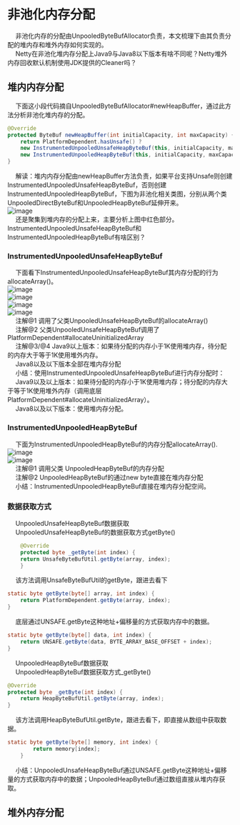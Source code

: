 



# 非池化内存分配  
<!-- 
https://blog.csdn.net/gaoliang1719/article/details/113787703
-->
&emsp; 非池化内存的分配由UnpooledByteBufAllocator负责，本文梳理下由其负责分配的堆内存和堆外内存如何实现的。  
&emsp; Netty在非池化堆内存分配上Java9与Java8以下版本有啥不同呢？Netty堆外内存回收默认机制使用JDK提供的Cleaner吗？  


## 堆内内存分配
&emsp; 下面这小段代码摘自UnpooledByteBufAllocator#newHeapBuffer，通过此方法分析非池化堆内存的分配。  

```java
@Override
protected ByteBuf newHeapBuffer(int initialCapacity, int maxCapacity) {
    return PlatformDependent.hasUnsafe() ?
    new InstrumentedUnpooledUnsafeHeapByteBuf(this, initialCapacity, maxCapacity) :
    new InstrumentedUnpooledHeapByteBuf(this, initialCapacity, maxCapacity);
}
```
&emsp; 解读：堆内内存分配由newHeapBuffer方法负责，如果平台支持Unsafe则创建InstrumentedUnpooledUnsafeHeapByteBuf，否则创建InstrumentedUnpooledHeapByteBuf，下图为非池化相关类图，分别从两个类UnpooledDirectByteBuf和UnpooledHeapByteBuf延伸开来。  
![image](https://gitee.com/wt1814/pic-host/raw/master/images/microService/netty/netty-126.png)  
&emsp; 还是聚集到堆内存的分配上来，主要分析上图中红色部分。InstrumentedUnpooledUnsafeHeapByteBuf和InstrumentedUnpooledHeapByteBuf有啥区别？  

### InstrumentedUnpooledUnsafeHeapByteBuf  
&emsp; 下面看下InstrumentedUnpooledUnsafeHeapByteBuf其内存分配的行为allocateArray()。   
![image](https://gitee.com/wt1814/pic-host/raw/master/images/microService/netty/netty-127.png)  
![image](https://gitee.com/wt1814/pic-host/raw/master/images/microService/netty/netty-128.png)  
![image](https://gitee.com/wt1814/pic-host/raw/master/images/microService/netty/netty-129.png)  
![image](https://gitee.com/wt1814/pic-host/raw/master/images/microService/netty/netty-130.png)  
&emsp; 注解@1 调用了父类UnpooledUnsafeHeapByteBuf的allocateArray()  
&emsp; 注解@2 父类UnpooledUnsafeHeapByteBuf调用了PlatformDependent#allocateUninitializedArray  
&emsp; 注解@3/@4  Java9以上版本：如果待分配的内存小于1K使用堆内存，待分配的内存大于等于1K使用堆外内存。  
&emsp; Java8以及以下版本全部在堆内存分配  
&emsp; 小结：使用InstrumentedUnpooledUnsafeHeapByteBuf进行内存分配时：  
&emsp; Java9以及以上版本：如果待分配的内存小于1K使用堆内存；待分配的内存大于等于1K使用堆外内存（调用底层PlatformDependent#allocateUninitializedArray）。  
&emsp; Java8以及以下版本：使用堆内存分配。  


### InstrumentedUnpooledHeapByteBuf  
&emsp; 下面为InstrumentedUnpooledHeapByteBuf的内存分配allocateArray().   
![image](https://gitee.com/wt1814/pic-host/raw/master/images/microService/netty/netty-131.png)  
![image](https://gitee.com/wt1814/pic-host/raw/master/images/microService/netty/netty-132.png)  
&emsp; 注解@1 调用父类 UnpooledHeapByteBuf的内存分配  
&emsp; 注解@2 UnpooledHeapByteBuf的通过new byte直接在堆内存分配  
&emsp; 小结：InstrumentedUnpooledHeapByteBuf直接在堆内存分配空间。  


### 数据获取方式  
&emsp; UnpooledUnsafeHeapByteBuf数据获取    
&emsp; UnpooledUnsafeHeapByteBuf的数据获取方式getByte()  

```java
    @Override
    protected byte _getByte(int index) {
    return UnsafeByteBufUtil.getByte(array, index);
    }
```

&emsp; 该方法调用UnsafeByteBufUtil的getByte，跟进去看下  

```java
static byte getByte(byte[] array, int index) {
    return PlatformDependent.getByte(array, index);
}
```

&emsp; 底层通过UNSAFE.getByte这种地址+偏移量的方式获取内存中的数据。  

```java
static byte getByte(byte[] data, int index) {
    return UNSAFE.getByte(data, BYTE_ARRAY_BASE_OFFSET + index);
}
```

&emsp; UnpooledHeapByteBuf数据获取  
&emsp; UnpooledHeapByteBuf数据获取方式_getByte()  

```java
@Override
protected byte _getByte(int index) {
    return HeapByteBufUtil.getByte(array, index);
}
```
&emsp; 该方法调用HeapByteBufUtil.getByte，跟进去看下，即直接从数组中获取数据。  

```java
static byte getByte(byte[] memory, int index) {
        return memory[index];
    }
```
&emsp; 小结：UnpooledUnsafeHeapByteBuf通过UNSAFE.getByte这种地址+偏移量的方式获取内存中的数据；UnpooledHeapByteBuf通过数组直接从堆内存获取。  

## 堆外内存分配  

